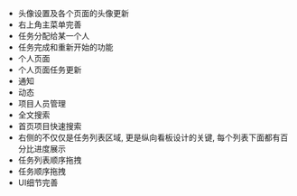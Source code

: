 * 头像设置及各个页面的头像更新
* 右上角主菜单完善
* 任务分配给某一个人
* 任务完成和重新开始的功能
* 个人页面
* 个人页面任务更新
* 通知
* 动态
* 项目人员管理
* 全文搜索
* 首页项目快速搜索
* 右侧的不仅仅是任务列表区域, 更是纵向看板设计的关键, 每个列表下面都有百分比进度展示
* 任务列表顺序拖拽
* 任务顺序拖拽
* UI细节完善
